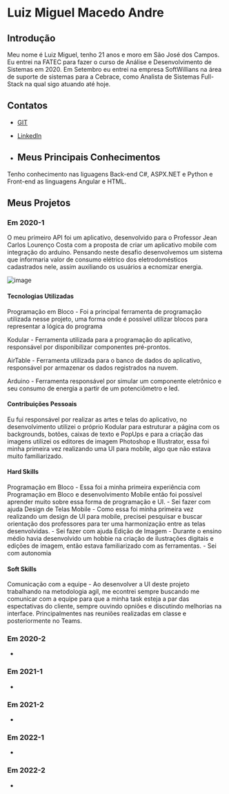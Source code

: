 # Luiz Miguel Macedo Andre

## Introdução
Meu nome é Luiz Miguel, tenho 21 anos e moro em São José dos Campos. Eu entrei na FATEC para fazer o curso de Análise e Desenvolvimento de Sistemas em 2020. Em Setembro eu entrei na empresa SoftWillians na área de suporte de sistemas para a Cebrace, como Analista de Sistemas Full-Stack na qual sigo atuando até hoje.

## Contatos
* [GIT](https://github.com/Salitop)
* [LinkedIn](https://www.linkedin.com/in/luiz-miguel-475347193/)

* ## Meus Principais Conhecimentos
Tenho conhecimento nas liguagens Back-end C#, ASPX.NET e Python e Front-end as linguagens Angular e HTML.

## Meus Projetos

### Em 2020-1
O meu primeiro API foi um aplicativo, desenvolvido para o Professor Jean Carlos Lourenço Costa com a proposta de criar um aplicativo mobile com integração do arduíno. Pensando neste desafio desenvolvemos um sistema que informaria valor de consumo elétrico dos eletrodomésticos cadastrados nele, assim auxiliando os usuários a ecnomizar energia.

![image](https://github.com/Salitop/TG-2023/assets/67153101/5b8e11d5-19ed-4832-b710-c3a55571acd5)


#### Tecnologias Utilizadas
Programação em Bloco - Foi a principal ferramenta de programação utilizada nesse projeto, uma forma onde é possível utilizar blocos para representar a lógica do programa

Kodular - Ferramenta utilizada para a programação do aplicativo, responsável por disponibilizar componentes pré-prontos.

AirTable - Ferramenta utilizada para o banco de dados do aplicativo, responsável por armazenar os dados registrados na nuvem.

Arduino - Ferramenta responsável por simular um componente eletrônico e seu consumo de energia a partir de um potenciômetro e led.

#### Contribuições Pessoais
Eu fui responsável por realizar as artes e telas do aplicativo, no desenvolvimento utilizei o próprio Kodular para estruturar a página com os backgrounds, botões, caixas de texto e PopUps e para a criação das imagens utilizei os editores de imagem Photoshop e Illustrator, essa foi minha primeira vez realizando uma UI para mobile, algo que não estava muito familiarizado.

#### Hard Skills
Programação em Bloco - Essa foi a minha primeira experiência com Programação em Bloco e desenvolvimento Mobile então foi possível aprender muito sobre essa forma de programação e UI. - Sei fazer com ajuda
Design de Telas Mobile - Como essa foi minha primeira vez realizando um design de UI para mobile, precisei pesquisar e buscar orientação dos professores para ter uma harmonização entre as telas desenvolvidas. - Sei fazer com ajuda
Edição de Imagem - Durante o ensino médio havia desenvolvido um hobbie na criação de ilustrações digitais e edições de imagem, então estava familiarizado com as ferramentas. - Sei com autonomia

#### Soft Skills
Comunicação com a equipe - Ao desenvolver a UI deste projeto trabalhando na metodologia agil, me econtrei sempre buscando me comunicar com a equipe para que a minha task esteja a par das espectativas do cliente, sempre ouvindo opniões e discutindo melhorias na interface. Principalmentes nas reuniões realizadas em classe e posteriormente no Teams.

### Em 2020-2
-

### Em 2021-1
-

### Em 2021-2
-

### Em 2022-1
-

### Em 2022-2
-




